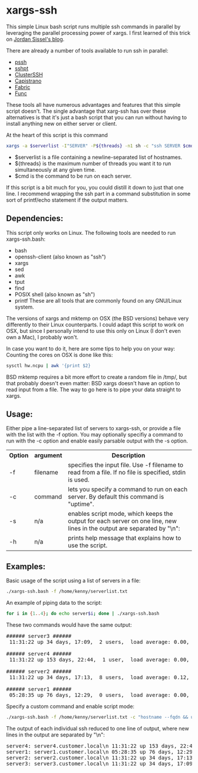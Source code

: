 xargs-ssh
=============

This simple Linux bash script runs multiple ssh commands in parallel by leveraging the parallel processing power of xargs. I first learned of this trick on [Jordan Sissel's blog](http://www.semicomplete.com/blog/articles/week-of-unix-tools/day-5-xargs.html).

There are already a number of tools available to run ssh in parallel:
* [pssh](http://www.theether.org/pssh/)
* [sshpt](http://code.google.com/p/sshpt/)
* [ClusterSSH](http://clusterssh.sourceforge.net/)
* [Capistrano](http://capistranorb.com/)
* [Fabric](http://fabfile.org/)
* [Func](https://fedorahosted.org/func/)

These tools all have numerous advantages and features that this simple script doesn't. The single advantage that xarg-ssh has over these alternatives is that it's just a bash script that you can run without having to install anything new on either server or client.

At the heart of this script is this command
````bash
xargs -a $serverlist -I"SERVER" -P${threads} -n1 sh -c "ssh SERVER $cmd"
````
* $serverlist is a file containing a newline-separated list of hostnames.
* ${threads} is the maximum number of threads you want it to run simultaneously at any given time.
* $cmd is the command to be run on each server.

If this script is a bit much for you, you could distill it down to just that one line. I recommend wrapping the ssh part in a command substitution in some sort of printf/echo statement if the output matters.

Dependencies:
-------------
This script only works on Linux. The following tools are needed to run xargs-ssh.bash:
* bash
* openssh-client (also known as "ssh")
* xargs
* sed
* awk
* tput
* find
* POSIX shell (also known as "sh")
* printf
These are all tools that are commonly found on any GNU/Linux system.  

The versions of xargs and mktemp on OSX (the BSD versions) behave very differently to their Linux counterparts. I could adapt this script to work on OSX, but since I personally intend to use this only on Linux (I don't even own a Mac), I probably won't.  

In case you want to do it, here are some tips to help you on your way:  
Counting the cores on OSX is done like this:
````bash
sysctl hw.ncpu | awk '{print $2}
````
BSD mktemp requires a bit more effort to create a random file in /tmp/, but that probably doesn't even matter: BSD xargs doesn't have an option to read input from a file. The way to go here is to pipe your data straight to xargs.

Usage:
------
Either pipe a line-separated list of servers to xargs-ssh, or provide a file with the list with the -f option. You may optionally specifiy a command to run with the -c option and enable easily parsable output with the -s option.

<table>
  <tr>
    <th>Option</th><th>argument</th><th>Description</th>
  </tr>
  <tr>
    <td>-f</td><td>filename</td><td>specifies the input file. Use -f filename to read from a file. If no file is specified, stdin is used.</td>
  </tr>
  <tr>
    <td>-c</td><td>command</td><td>lets you specify a command to run on each server. By default this command is "uptime".</td>
  </tr>
  <tr>
    <td>-s</td><td>n/a</td><td>enables script mode, which keeps the output for each server on one line, new lines in the output are separated by "\n":</td>
  </tr>
  <tr>
    <td>-h</td><td>n/a</td><td>prints help message that explains how to use the script.</td>
  </tr>
</table>

Examples:
---------
Basic usage of the script using a list of servers in a file:
````bash
./xargs-ssh.bash -f /home/kenny/serverlist.txt
````
An example of piping data to the script:
````bash
for i in {1..4}; do echo server$i; done | ./xargs-ssh.bash
````
These two commands would have the same output:
<pre>
###### server3 ######
 11:31:22 up 34 days, 17:09,  2 users,  load average: 0.00, 0.00, 0.00

###### server4 ######
 11:31:22 up 153 days, 22:44,  1 user,  load average: 0.00, 0.00, 0.00

###### server2 ######
 11:31:22 up 34 days, 17:13,  8 users,  load average: 0.12, 0.11, 0.05

###### server1 ######
 05:28:35 up 76 days, 12:29,  0 users,  load average: 0.00, 0.00, 0.00
</pre>

Specify a custom command and enable script mode:
````bash
./xargs-ssh.bash -f /home/kenny/serverlist.txt -c "hostname --fqdn && uptime" -s
````
The output of each individual ssh reduced to one line of output, where new lines in the output are separated by "\n":
<pre>
server4: server4.customer.local\n 11:31:22 up 153 days, 22:44,  1 user,  load average: 0.00, 0.00, 0.00
server1: server1.customer.local\n 05:28:35 up 76 days, 12:29,  0 users,  load average: 0.00, 0.00, 0.00
server2: server2.customer.local\n 11:31:22 up 34 days, 17:13,  8 users,  load average: 0.12, 0.11, 0.05
server3: server3.customer.local\n 11:31:22 up 34 days, 17:09,  2 users,  load average: 0.00, 0.00, 0.00
</pre>
